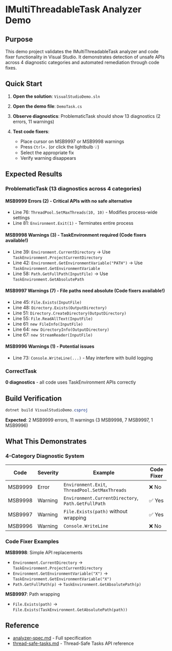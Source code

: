 # IMultiThreadableTask Analyzer Demo

## Purpose

This demo project validates the IMultiThreadableTask analyzer and code fixer functionality in Visual Studio. It demonstrates detection of unsafe APIs across 4 diagnostic categories and automated remediation through code fixes.

## Quick Start

1. **Open the solution**: `VisualStudioDemo.sln`

2. **Open the demo file**: `DemoTask.cs`

3. **Observe diagnostics**: ProblematicTask should show 13 diagnostics (2 errors, 11 warnings)

4. **Test code fixers**:
   - Place cursor on MSB9997 or MSB9998 warnings
   - Press `Ctrl+.` (or click the lightbulb 💡)
   - Select the appropriate fix
   - Verify warning disappears

## Expected Results

### ProblematicTask (13 diagnostics across 4 categories)

#### MSB9999 Errors (2) - Critical APIs with no safe alternative
- Line 76: `ThreadPool.SetMaxThreads(10, 10)` - Modifies process-wide settings
- Line 81: `Environment.Exit(1)` - Terminates entire process

#### MSB9998 Warnings (3) - TaskEnvironment required (Code fixers available!)
- Line 39: `Environment.CurrentDirectory` → Use `TaskEnvironment.ProjectCurrentDirectory`
- Line 42: `Environment.GetEnvironmentVariable("PATH")` → Use `TaskEnvironment.GetEnvironmentVariable`
- Line 58: `Path.GetFullPath(InputFile)` → Use `TaskEnvironment.GetAbsolutePath`

#### MSB9997 Warnings (7) - File paths need absolute (Code fixers available!)
- Line 45: `File.Exists(InputFile)`
- Line 48: `Directory.Exists(OutputDirectory)`
- Line 51: `Directory.CreateDirectory(OutputDirectory)`
- Line 55: `File.ReadAllText(InputFile)`
- Line 61: `new FileInfo(InputFile)`
- Line 64: `new DirectoryInfo(OutputDirectory)`
- Line 67: `new StreamReader(InputFile)`

#### MSB9996 Warnings (1) - Potential issues
- Line 73: `Console.WriteLine(...)` - May interfere with build logging

### CorrectTask

**0 diagnostics** - all code uses TaskEnvironment APIs correctly

## Build Verification

```powershell
dotnet build VisualStudioDemo.csproj
```

**Expected**: 2 MSB9999 errors, 11 warnings (3 MSB9998, 7 MSB9997, 1 MSB9996)

## What This Demonstrates

### 4-Category Diagnostic System

| Code | Severity | Example | Code Fixer |
|------|----------|---------|------------|
| MSB9999 | Error | `Environment.Exit`, `ThreadPool.SetMaxThreads` | ❌ No |
| MSB9998 | Warning | `Environment.CurrentDirectory`, `Path.GetFullPath` | ✅ Yes |
| MSB9997 | Warning | `File.Exists(path)` without wrapping | ✅ Yes |
| MSB9996 | Warning | `Console.WriteLine` | ❌ No |

### Code Fixer Examples

**MSB9998**: Simple API replacements
- `Environment.CurrentDirectory` → `TaskEnvironment.ProjectCurrentDirectory`
- `Environment.GetEnvironmentVariable("X")` → `TaskEnvironment.GetEnvironmentVariable("X")`
- `Path.GetFullPath(p)` → `TaskEnvironment.GetAbsolutePath(p)`

**MSB9997**: Path wrapping
- `File.Exists(path)` → `File.Exists(TaskEnvironment.GetAbsolutePath(path))`

## Reference

- [analyzer-spec.md](../../../../documentation/specs/multithreading/analyzer-spec.md) - Full specification
- [thread-safe-tasks.md](../../../../documentation/specs/multithreading/thread-safe-tasks.md) - Thread-Safe Tasks API reference
